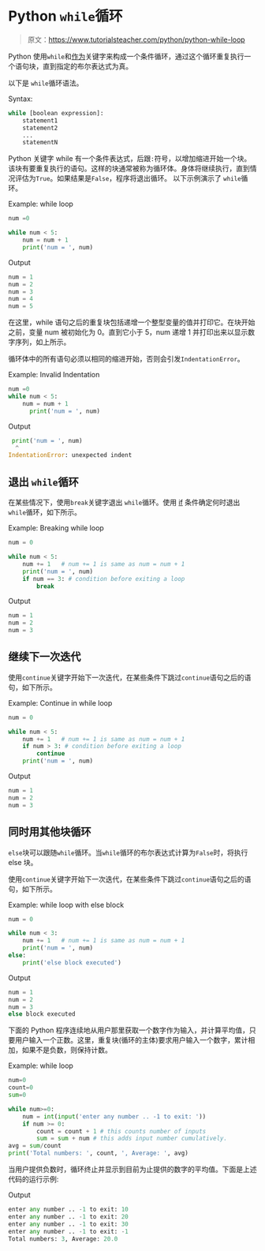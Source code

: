 # Python `while`循环

> 原文：<https://www.tutorialsteacher.com/python/python-while-loop>

Python 使用`while`和[作为](/python/python-for-loop)关键字来构成一个条件循环，通过这个循环重复执行一个语句块，直到指定的布尔表达式为真。

以下是 `while`循环语法。

Syntax:

```py
while [boolean expression]:
    statement1
    statement2
    ...
    statementN

```

Python 关键字 while 有一个条件表达式，后跟`:`符号，以增加缩进开始一个块。 该块有要重复执行的语句。这样的块通常被称为循环体。身体将继续执行，直到情况评估为`True`。如果结果是`False`，程序将退出循环。 以下示例演示了 `while`循环。

Example: while loop 

```py
num =0

while num < 5:
    num = num + 1
    print('num = ', num) 
```

Output

```py
num = 1
num = 2
num = 3
num = 4
num = 5
```

在这里，while 语句之后的重复块包括递增一个整型变量的值并打印它。在块开始之前，变量 num 被初始化为 0。直到它小于 5，num 递增 1 并打印出来以显示数字序列，如上所示。

循环体中的所有语句必须以相同的缩进开始，否则会引发`IndentationError`。

Example: Invalid Indentation 

```py
num =0
while num < 5:
    num = num + 1
      print('num = ', num) 
```

Output

```py
 print('num = ', num)
  ^
IndentationError: unexpected indent
```

## 退出 `while`循环

在某些情况下，使用`break`关键字退出 `while`循环。使用 [if](/python/python-if-elif) 条件确定何时退出 `while`循环，如下所示。

Example: Breaking while loop 

```py
num = 0

while num < 5:
    num += 1   # num += 1 is same as num = num + 1
    print('num = ', num)
    if num == 3: # condition before exiting a loop
        break 
```

Output

```py
num = 1
num = 2
num = 3 
```

## 继续下一次迭代

使用`continue`关键字开始下一次迭代，在某些条件下跳过`continue`语句之后的语句，如下所示。

Example: Continue in while loop 

```py
num = 0

while num < 5:
	num += 1   # num += 1 is same as num = num + 1
	if num > 3: # condition before exiting a loop
		continue
	print('num = ', num) 
```

Output

```py
num = 1
num = 2
num = 3 
```

## 同时用其他块循环

`else`块可以跟随`while`循环。当`while`循环的布尔表达式计算为`False`时，将执行 else 块。

使用`continue`关键字开始下一次迭代，在某些条件下跳过`continue`语句之后的语句，如下所示。

Example: while loop with else block 

```py
num = 0

while num < 3:
	num += 1   # num += 1 is same as num = num + 1
	print('num = ', num)
else:
    print('else block executed') 
```

Output

```py
num = 1
num = 2
num = 3
else block executed 
```

下面的 Python 程序连续地从用户那里获取一个数字作为输入，并计算平均值，只要用户输入一个正数。这里，重复块(循环的主体)要求用户输入一个数字，累计相加，如果不是负数，则保持计数。

Example: while loop 

```py
num=0
count=0
sum=0

while num>=0:
    num = int(input('enter any number .. -1 to exit: '))
    if num >= 0:
        count = count + 1 # this counts number of inputs
        sum = sum + num # this adds input number cumulatively.
avg = sum/count
print('Total numbers: ', count, ', Average: ', avg) 
```

当用户提供负数时，循环终止并显示到目前为止提供的数字的平均值。下面是上述代码的运行示例:

Output

```py
enter any number .. -1 to exit: 10
enter any number .. -1 to exit: 20
enter any number .. -1 to exit: 30
enter any number .. -1 to exit: -1
Total numbers: 3, Average: 20.0 
```

